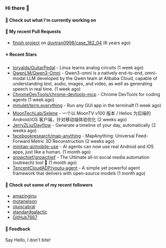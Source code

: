 ### Hi there 👋

#### 👷 Check out what I'm currently working on

#### 🔨 My recent Pull Requests

- [finish project](https://github.com/duytran0998/case_182_04/pull/1) on [duytran0998/case_182_04](https://github.com/duytran0998/case_182_04) (6 years ago)

#### ⭐ Recent Stars

- [torvalds/GuitarPedal](https://github.com/torvalds/GuitarPedal) - Linus learns analog circuits (1 week ago)
- [QwenLM/Qwen3-Omni](https://github.com/QwenLM/Qwen3-Omni) - Qwen3-omni is a natively end-to-end, omni-modal LLM developed by the Qwen team at Alibaba Cloud, capable of understanding text, audio, images, and video, as well as generating speech in real time. (1 week ago)
- [ChromeDevTools/chrome-devtools-mcp](https://github.com/ChromeDevTools/chrome-devtools-mcp) - Chrome DevTools for coding agents (1 week ago)
- [mmulet/term.everything](https://github.com/mmulet/term.everything) - Run any GUI app in the terminal❗ (1 week ago)
- [MoonTechLab/Selene](https://github.com/MoonTechLab/Selene) - 一个以 MoonTV v100 版本 / Helios 为后端的 Android/iOS 客户端，针对移动端体验优化 (2 weeks ago)
- [JerryZLiu/Dayflow](https://github.com/JerryZLiu/Dayflow) - Generate a timeline of your day, automatically (2 weeks ago)
- [facebookresearch/map-anything](https://github.com/facebookresearch/map-anything) - MapAnything: Universal Feed-Forward Metric 3D Reconstruction (2 weeks ago)
- [minitap-ai/mobile-use](https://github.com/minitap-ai/mobile-use) - AI agents can now use real Android and iOS apps, just like a human. (1 month ago)
- [growchief/growchief](https://github.com/growchief/growchief) - The Ultimate all-in social media automation (outreach) tool 🤖 (1 month ago)
- [TencentCloudADP/youtu-agent](https://github.com/TencentCloudADP/youtu-agent) - A simple yet powerful agent framework that delivers with open-source models (1 month ago)

#### 👯 Check out some of my recent followers

- [amazinginu](https://github.com/amazinginu)
- [motanelson](https://github.com/motanelson)
- [oluiscabral](https://github.com/oluiscabral)
- [standardgalactic](https://github.com/standardgalactic)
- [GitHub7667](https://github.com/GitHub7667)

#### 💬 Feedback

Say Hello, I don't bite!